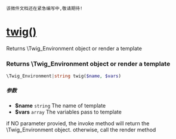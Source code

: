     该微件文档还在紧急编写中,敬请期待!
[twig()](http://twinh.github.com/widget/api/twig)
=================================================

Returns \Twig_Environment object or render a template

### Returns \Twig_Environment object or render a template
```php
\Twig_Environment|string twig($name, $vars)
```

##### 参数
* **$name** `string` The name of template
* **$vars** `array` The variables pass to template


if NO parameter provied, the invoke method will return the
\Twig_Environment object. otherwise, call the render method
